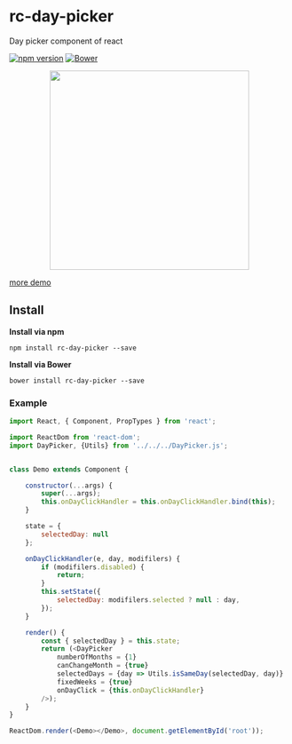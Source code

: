 # rc-day-picker
Day picker component of react

[![npm version](https://img.shields.io/npm/v/rc-day-picker.svg?style=flat-square)](https://www.npmjs.com/package/rc-day-picker)
[![Bower](https://img.shields.io/bower/v/rc-day-picker.svg?style=flat-square)](http://bower.io/search/?q=rc-day-picker)

<p align="center">
	<img width="359" src="http://sadpig1993.com/rc-day-picker/docs/images/A193E80D-7103-4198-B382-4FB1C93630C4.png" alt="">
</p>



[more demo](http://sadpig1993.com/rc-day-picker/examples/)


## Install

**Install via npm**

```
npm install rc-day-picker --save
```

**Install via Bower**

```
bower install rc-day-picker --save
```

### Example

```javascript
import React, { Component, PropTypes } from 'react';

import ReactDom from 'react-dom';
import DayPicker, {Utils} from '../../../DayPicker.js';


class Demo extends Component {

	constructor(...args) {
		super(...args);
		this.onDayClickHandler = this.onDayClickHandler.bind(this);
	}

	state = {
		selectedDay: null
	};

	onDayClickHandler(e, day, modifilers) {
		if (modifilers.disabled) {
			return;
		}
		this.setState({
	    	selectedDay: modifilers.selected ? null : day,
	    });
	}

	render() {
		const { selectedDay } = this.state;
		return (<DayPicker 
			numberOfMonths = {1} 
			canChangeMonth = {true} 
			selectedDays = {day => Utils.isSameDay(selectedDay, day)}
			fixedWeeks = {true}
			onDayClick = {this.onDayClickHandler}
		/>);
	}
}

ReactDom.render(<Demo></Demo>, document.getElementById('root'));
```